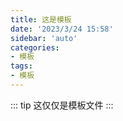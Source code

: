 ```yaml
---
title: 这是模板
date: '2023/3/24 15:58'
sidebar: 'auto'
categories:
- 模板
tags:
- 模板
---
```


::: tip
这仅仅是模板文件
:::